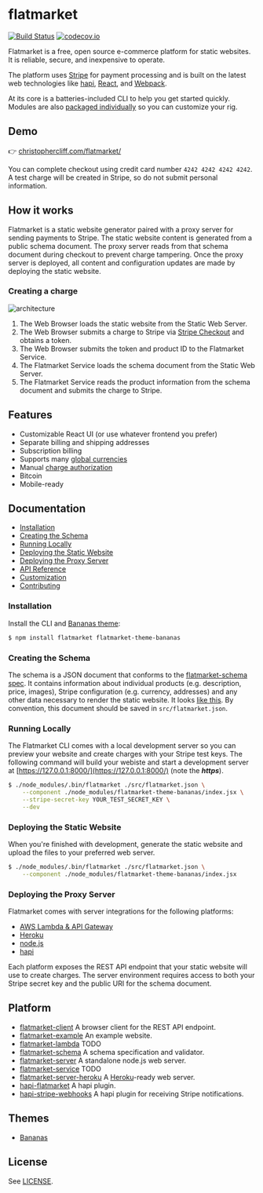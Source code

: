 # flatmarket

[![Build Status](https://circleci.com/gh/christophercliff/flatmarket.svg?style=shield)](https://circleci.com/gh/christophercliff/flatmarket) [![codecov.io](http://codecov.io/github/christophercliff/flatmarket/coverage.svg?branch=master)](http://codecov.io/github/christophercliff/flatmarket?branch=master)

Flatmarket is a free, open source e-commerce platform for static websites. It is reliable, secure, and inexpensive to operate.

The platform uses [Stripe](https://stripe.com/) for payment processing and is built on the latest web technologies like [hapi](http://hapijs.com/), [React](http://facebook.github.io/react/), and [Webpack](http://webpack.github.io/).

At its core is a batteries-included CLI to help you get started quickly. Modules are also [packaged individually](#) so you can customize your rig.

## Demo

:point_right: [christophercliff.com/flatmarket/](https://christophercliff.com/flatmarket/)

You can complete checkout using credit card number `4242 4242 4242 4242`. A test charge will be created in Stripe, so do not submit personal information.

## How it works

Flatmarket is a static website generator paired with a proxy server for sending payments to Stripe. The static website content is generated from a public schema document. The proxy server reads from that schema document during checkout to prevent charge tampering. Once the proxy server is deployed, all content and configuration updates are made by deploying the static website.

### Creating a charge

![architecture](https://cloud.githubusercontent.com/assets/317601/13714569/ff27bb1e-e794-11e5-9861-c04a94f56d35.png)

1. The Web Browser loads the static website from the Static Web Server.
2. The Web Browser submits a charge to Stripe via [Stripe Checkout](https://stripe.com/checkout) and obtains a token.
3. The Web Browser submits the token and product ID to the Flatmarket Service.
4. The Flatmarket Service loads the schema document from the Static Web Server.
5. The Flatmarket Service reads the product information from the schema document and submits the charge to Stripe.

## Features

- Customizable React UI (or use whatever frontend you prefer)
- Separate billing and shipping addresses
- Subscription billing
- Supports many [global currencies](https://support.stripe.com/questions/which-currencies-does-stripe-support)
- Manual [charge authorization](https://support.stripe.com/questions/does-stripe-support-authorize-and-capture)
- Bitcoin
- Mobile-ready

## Documentation

- [Installation](#)
- [Creating the Schema](#)
- [Running Locally](#)
- [Deploying the Static Website](#)
- [Deploying the Proxy Server](#)
- [API Reference](https://github.com/christophercliff/flatmarket/blob/master/REFERENCE.md)
- [Customization](https://github.com/christophercliff/flatmarket/blob/master/CUSTOMIZATION.md)
- [Contributing](https://github.com/christophercliff/flatmarket/blob/master/CONTRIBUTING.md)

### Installation

Install the CLI and [Bananas theme](#):

```sh
$ npm install flatmarket flatmarket-theme-bananas
```

### Creating the Schema

The schema is a JSON document that conforms to the [flatmarket-schema spec](#). It contains information about individual products (e.g. description, price, images), Stripe configuration (e.g. currency, addresses) and any other data necessary to render the static website. It looks [like this](https://github.com/christophercliff/flatmarket-example/blob/master/src/flatmarket.json). By convention, this document should be saved in `src/flatmarket.json`.

### Running Locally

The Flatmarket CLI comes with a local development server so you can preview your website and create charges with your Stripe test keys. The following command will build your webiste and start a development server at [https://127.0.0.1:8000/](https://127.0.0.1:8000/) (note the ***https***).

```sh
$ ./node_modules/.bin/flatmarket ./src/flatmarket.json \
    --component ./node_modules/flatmarket-theme-bananas/index.jsx \
    --stripe-secret-key YOUR_TEST_SECRET_KEY \
    --dev
```

### Deploying the Static Website

When you're finished with development, generate the static website and upload the files to your preferred web server.

```sh
$ ./node_modules/.bin/flatmarket ./src/flatmarket.json \
    --component ./node_modules/flatmarket-theme-bananas/index.jsx
```

### Deploying the Proxy Server

Flatmarket comes with server integrations for the following platforms:

- [AWS Lambda & API Gateway](#)
- [Heroku](#)
- [node.js](#)
- [hapi](#)

Each platform exposes the REST API endpoint that your static website will use to create charges. The server environment requires access to both your Stripe secret key and the public URI for the schema document.

## Platform

- [flatmarket-client](https://github.com/christophercliff/flatmarket-client) A browser client for the REST API endpoint.
- [flatmarket-example](https://github.com/christophercliff/flatmarket-example) An example website.
- [flatmarket-lambda](https://github.com/christophercliff/flatmarket-lambda) TODO
- [flatmarket-schema](https://github.com/christophercliff/flatmarket-schema) A schema specification and validator.
- [flatmarket-server](https://github.com/christophercliff/flatmarket-server) A standalone node.js web server.
- [flatmarket-service](https://github.com/christophercliff/flatmarket-service) TODO
- [flatmarket-server-heroku](https://github.com/christophercliff/flatmarket-server-heroku) A [Heroku](https://www.heroku.com/)-ready web server.
- [hapi-flatmarket](https://github.com/christophercliff/hapi-flatmarket) A hapi plugin.
- [hapi-stripe-webhooks](https://github.com/christophercliff/hapi-stripe-webhooks) A hapi plugin for receiving Stripe notifications.

## Themes

- [Bananas](https://github.com/christophercliff/flatmarket-theme-bananas)

## License

See [LICENSE](https://github.com/christophercliff/flatmarket/blob/master/LICENSE.md).
